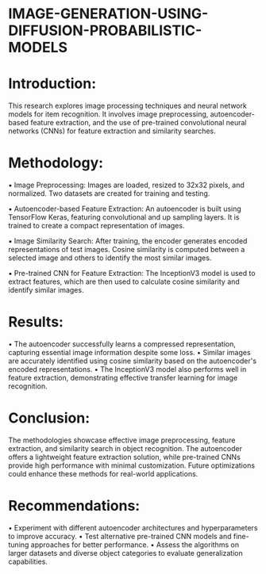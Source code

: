 # IMAGE-GENERATION-USING-DIFFUSION-PROBABILISTIC-MODELS

# Introduction:
This research explores image processing techniques and neural network models for item recognition. It involves image preprocessing, autoencoder-based feature extraction, and the use of pre-trained convolutional neural networks (CNNs) for feature extraction and similarity searches.
# Methodology:
▪ Image Preprocessing: Images are loaded, resized to 32x32 pixels, and normalized. Two datasets are created for training and testing.

▪ Autoencoder-based Feature Extraction: An autoencoder is built using TensorFlow Keras, featuring convolutional and up sampling layers. It is trained to create a compact representation of images.

▪ Image Similarity Search: After training, the encoder generates encoded representations of test images. Cosine similarity is computed between a selected image and others to identify the most similar images.

▪ Pre-trained CNN for Feature Extraction: The InceptionV3 model is used to extract features, which are then used to calculate cosine similarity and identify similar images.

# Results:
•	The autoencoder successfully learns a compressed representation, capturing essential image information despite some loss.
•	Similar images are accurately identified using cosine similarity based on the autoencoder's encoded representations.
•	The InceptionV3 model also performs well in feature extraction, demonstrating effective transfer learning for image recognition.

# Conclusion:
The methodologies showcase effective image preprocessing, feature extraction, and similarity search in object recognition. The autoencoder offers a lightweight feature extraction solution, while pre-trained CNNs provide high performance with minimal customization. Future optimizations could enhance these methods for real-world applications.
# Recommendations:
•	Experiment with different autoencoder architectures and hyperparameters to improve accuracy.
•	Test alternative pre-trained CNN models and fine-tuning approaches for better performance.
•	Assess the algorithms on larger datasets and diverse object categories to evaluate generalization capabilities.
